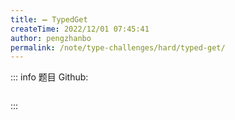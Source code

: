 ```yaml
---
title: ➖ TypedGet
createTime: 2022/12/01 07:45:41
author: pengzhanbo
permalink: /note/type-challenges/hard/typed-get/
---
```


::: info 题目
Github: []()

```ts
```
:::
